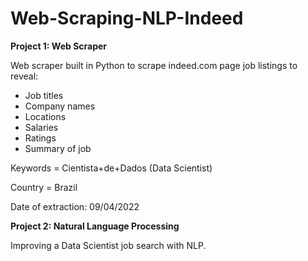 # Web-Scraping-NLP-Indeed

**Project 1: Web Scraper**

Web scraper built in Python to scrape indeed.com page job listings to reveal:
- Job titles
- Company names
- Locations
- Salaries
- Ratings
- Summary of job

Keywords = Cientista+de+Dados (Data Scientist)

Country = Brazil

Date of extraction: 09/04/2022



**Project 2: Natural Language Processing**

Improving a Data Scientist job search with NLP.
